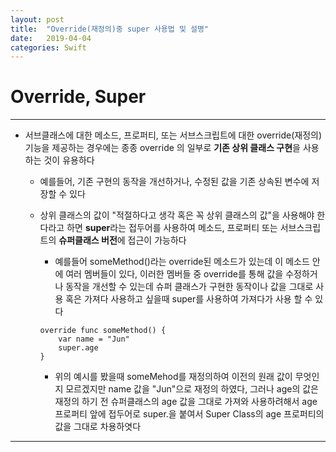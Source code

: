 ```yaml
---
layout: post
title:  "Override(재정의)중 super 사용법 및 설명"
date:   2019-04-04
categories: Swift
---
```


# Override, Super

---
  
- 서브클래스에 대한 메소드, 프로퍼티, 또는 서브스크립트에 대한 override(재정의) 기능을 제공하는 경우에는 종종 override 의 일부로 **기존 상위 클래스 구현**을 사용하는 것이 유용하다
    - 예를들어, 기존 구현의 동작을 개선하거나, 수정된 값을 기존 상속된 변수에 저장할 수 있다
    - 상위 클래스의 값이 "적절하다고 생각 혹은 꼭 상위 클래스의 값"을 사용해야 한다라고 하면 **super**라는 접두어를 사용하여 메소드, 프로퍼티 또는 서브스크립트의 **슈퍼클래스 버전**에 접근이 가능하다
        - 예를들어 someMethod()라는 override된 메소드가 있는데 이 메소드 안에 여러 멤버들이 있다, 이러한 멤버들 중 override를 통해 값을 수정하거나 동작을 개선할 수 있는데 슈퍼 클래스가 구현한 동작이나 값을 그대로 사용 혹은 가져다 사용하고 싶을때 super를 사용하여 가져다가 사용 할 수 있다
        
        ```
        override func someMethod() {
            var name = "Jun"
            super.age
        }
        ```
        
        - 위의 예시를 봤을때 someMehod를 재정의하여 이전의 원래 값이 무엇인지 모르겠지만 name 값을 "Jun"으로 재정의 하였다, 그러나 age의 값은 재정의 하기 전 슈퍼클래스의 age 값을 그대로 가져와 사용하려해서 age 프로퍼티 앞에 접두어로 super.을 붙여서 Super Class의 age 프로퍼티의 값을 그대로 차용하엿다

---
